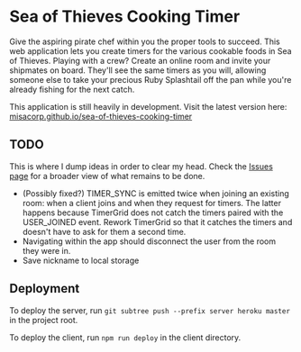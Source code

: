 # Sea of Thieves Cooking Timer

Give the aspiring pirate chef within you the proper tools to succeed. This web application lets you create timers for the various cookable foods in Sea of Thieves. Playing with a crew? Create an online room and invite your shipmates on board. They'll see the same timers as you will, allowing someone else to take your precious Ruby Splashtail off the pan while you're already fishing for the next catch.

This application is still heavily in development. Visit the latest version here: [misacorp.github.io/sea-of-thieves-cooking-timer](https://misacorp.github.io/sea-of-thieves-cooking-timer/)

## TODO

This is where I dump ideas in order to clear my head. Check the [Issues page](https://github.com/Misacorp/sea-of-thieves-cooking-timer/issues) for a broader view of what remains to be done.

- (Possibly fixed?) TIMER_SYNC is emitted twice when joining an existing room: when a client joins and when they request for timers. The latter happens because TimerGrid does not catch the timers paired with the USER_JOINED event. Rework TimerGrid so that it catches the timers and doesn't have to ask for them a second time.
- Navigating within the app should disconnect the user from the room they were in.
- Save nickname to local storage

## Deployment

To deploy the server, run `git subtree push --prefix server heroku master` in the project root.

To deploy the client, run `npm run deploy` in the client directory.